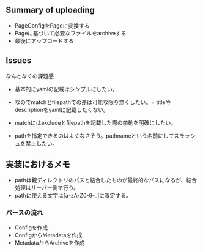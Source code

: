 
## Summary of uploading

* PageConfigをPageに変換する
* Pageに基づいて必要なファイルをarchiveする
* 最後にアップロードする

## Issues

なんとなくの課題感
* 基本的にyamlの記載はシンプルにしたい。
* なのでmatchとfilepathでの差は可能な限り無くしたい。= titleやdescriptionをyamlに記載したくない。

* matchにはexcludeとfilepathを記載した際の挙動を明確にしたい。
* pathを指定できるのはよくなさそう。pathnameという名前にしてスラッシュを禁止したい。


## 実装におけるメモ
* pathは親ディレクトリのパスと結合したものが最終的なパスになるが、結合処理はサーバー側で行う。
* pathに使える文字は[a-zA-Z0-9-_]に限定する。

### パースの流れ

* Configを作成
* ConfigからMetadataを作成
* MetadataからArchiveを作成